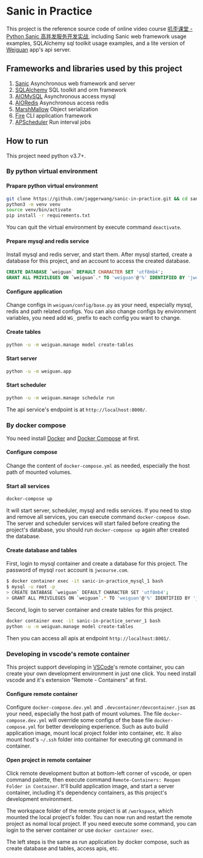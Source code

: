 # Sanic in Practice

This project is the reference source code of online video course [叽歪课堂 - Python Sanic 高并发服务开发实战](https://blog.jaggerwang.net/python-sanic-high-currency-service-development/), including Sanic web framework usage examples, SQLAlchemy sql toolkit usage examples, and a lite version of [Weiguan](https://weiguan.app/) app's api server.

## Frameworks and libraries used by this project

1. [Sanic](https://github.com/huge-success/sanic) Asynchronous web framework and server
1. [SQLAlchemy](https://github.com/sqlalchemy/sqlalchemy) SQL toolkit and orm framework
1. [AIOMySQL](https://github.com/aio-libs/aiomysql) Asynchronous access mysql
1. [AIORedis](https://github.com/aio-libs/aioredis) Asynchronous access redis
1. [MarshMallow](https://github.com/marshmallow-code/marshmallow/) Object serialization
1. [Fire](https://github.com/google/python-fire) CLI application framework
1. [APScheduler](https://github.com/agronholm/apscheduler) Run interval jobs

## How to run

This project need python v3.7+.

### By python virtual environment

#### Prapare python virtual environment

```bash
git clone https://github.com/jaggerwang/sanic-in-practice.git && cd sanic-in-practice
python3 -m venv venv
source venv/bin/activate
pip install -r requirements.txt
```

You can quit the virtual environment by execute command `deactivate`.

#### Prepare mysql and redis service

Install mysql and redis server, and start them. After mysql started, create a database for this project, and an account to access the created database.

```sql
CREATE DATABASE `weiguan` DEFAULT CHARACTER SET 'utf8mb4';
GRANT ALL PRIVILEGES ON `weiguan`.* TO 'weiguan'@'%' IDENTIFIED BY 'jwcourse.com';
```

#### Configure application

Change configs in `weiguan/config/base.py` as your need, especially mysql, redis and path related configs. You can also change configs by environment variables, you need add `WG_` prefix to each config you want to change.

#### Create tables

```bash
python -u -m weiguan.manage model create-tables
```

#### Start server

```bash
python -u -m weiguan.app
```

#### Start scheduler

```bash
python -u -m weiguan.manage schedule run
```

The api service's endpoint is at `http://localhost:8000/`.

### By docker compose

You need install [Docker](https://www.docker.com/) and [Docker Compose](https://docs.docker.com/compose/) at first.

#### Configure compose

Change the content of `docker-compose.yml` as needed, especially the host path of mounted volumes.

#### Start all services

```bash
docker-compose up
```

It will start server, scheduler, mysql and redis services. If you need to stop and remove all services, you can execute command `docker-compose down`. The server and scheduler services will start failed before creating the project's database, you should run `docker-compose up` again after created the database.

#### Create database and tables

First, login to mysql container and create a database for this project. The password of mysql `root` account is `jwcourse.com`.

```bash
$ docker container exec -it sanic-in-practice_mysql_1 bash
$ mysql -u root -p
> CREATE DATABASE `weiguan` DEFAULT CHARACTER SET 'utf8mb4';
> GRANT ALL PRIVILEGES ON `weiguan`.* TO 'weiguan'@'%' IDENTIFIED BY 'jwcourse.com';
```

Second, login to server container and create tables for this project.

```bash
docker container exec -it sanic-in-practice_server_1 bash
python -u -m weiguan.manage model create-tables
```

Then you can access all apis at endpoint `http://localhost:8001/`.

### Developing in vscode's remote container

This project support developing in [VSCode](https://code.visualstudio.com/)'s remote container, you can create your own development environment in just one click. You need install vscode and it's extension "Remote - Containers" at first.

#### Configure remote container

Configure `docker-compose.dev.yml` and `.devcontainer/devcontainer.json` as your need, especially the host path of mount volumes. The file `docker-compose.dev.yml` will override some configs of the base file `docker-compose.yml` for better developing experience. Such as auto build application image, mount local project folder into container, etc. It also mount host's `~/.ssh` folder into container for executing git command in container.

#### Open project in remote container

Click remote development button at bottom-left corner of vscode, or open command palette, then execute command `Remote-Containers: Reopen Folder in Container`. It'll build application image, and start a server container, including it's dependency containers, as this project's development environment.

The workspace folder of the remote project is at `/workspace`, which mounted the local project's folder. You can now run and restart the remote project as nomal local project. If you need execute some command, you can login to the server container or use `docker container exec`.

The left steps is the same as run application by docker compose, such as create database and tables, access apis, etc.
